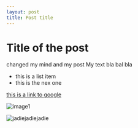 ```yaml
---
layout: post
title: Post title
---
```


# Title of the post

changed my mind and my post
My text bla bal bla

* this is a list item
* this is the nex one

[this is a link to google](www.google.com)

![image1](http://www.google.com/images/branding/googlelogo/2x/googlelogo_color_272x92dp.png)

![jadiejadiejadie](/biohack.jpg)
